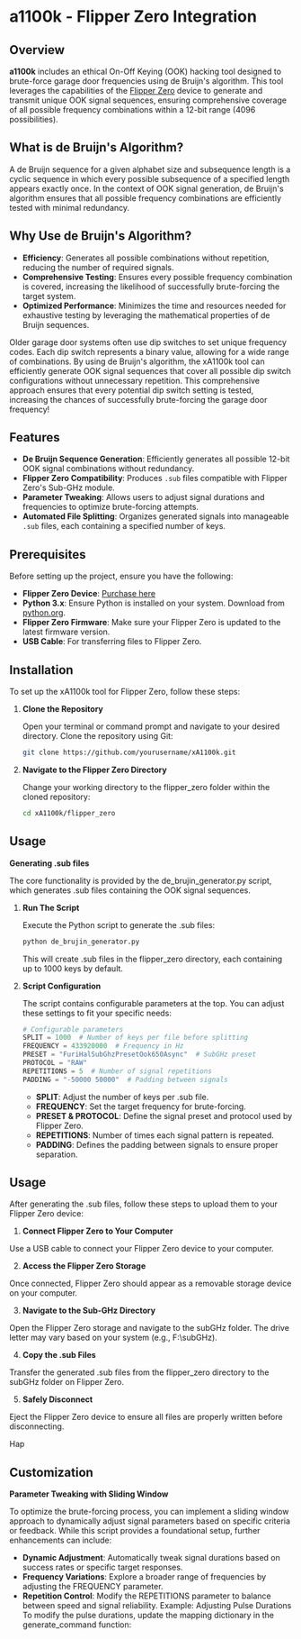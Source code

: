 # a1100k - Flipper Zero Integration

## Overview

**a1100k** includes an ethical On-Off Keying (OOK) hacking tool designed to brute-force garage door frequencies using de Bruijn's algorithm. This tool leverages the capabilities of the [Flipper Zero](https://flipperzero.one/) device to generate and transmit unique OOK signal sequences, ensuring comprehensive coverage of all possible frequency combinations within a 12-bit range (4096 possibilities).

## What is de Bruijn's Algorithm?
A de Bruijn sequence for a given alphabet size and subsequence length is a cyclic sequence in which every possible 
subsequence of a specified length appears exactly once. In the context of OOK signal generation, de Bruijn's 
algorithm ensures that all possible frequency combinations are efficiently tested with minimal redundancy.

## Why Use de Bruijn's Algorithm?
- **Efficiency**: Generates all possible combinations without repetition, reducing the number of required signals.
- **Comprehensive Testing**: Ensures every possible frequency combination is covered, increasing the likelihood of successfully 
  brute-forcing the target system.
- **Optimized Performance**: Minimizes the time and resources needed for exhaustive testing by leveraging the mathematical 
  properties of de Bruijn sequences.


Older garage door systems often use dip switches to set unique frequency codes. Each dip switch represents a binary value, allowing for a wide range of combinations. By using de Bruijn's algorithm, the xA1100k tool can efficiently generate OOK signal sequences that cover all possible dip switch configurations without unnecessary repetition. This comprehensive approach ensures that every potential dip switch setting is tested, increasing the chances of successfully brute-forcing the garage door frequency!

## Features

- **De Bruijn Sequence Generation**: Efficiently generates all possible 12-bit OOK signal combinations without redundancy.
- **Flipper Zero Compatibility**: Produces `.sub` files compatible with Flipper Zero's Sub-GHz module.
- **Parameter Tweaking**: Allows users to adjust signal durations and frequencies to optimize brute-forcing attempts.
- **Automated File Splitting**: Organizes generated signals into manageable `.sub` files, each containing a specified number of keys.

## Prerequisites

Before setting up the project, ensure you have the following:

- **Flipper Zero Device**: [Purchase here](https://flipperzero.one/)
- **Python 3.x**: Ensure Python is installed on your system. Download from [python.org](https://www.python.org/downloads/).
- **Flipper Zero Firmware**: Make sure your Flipper Zero is updated to the latest firmware version.
- **USB Cable**: For transferring files to Flipper Zero.

## Installation

To set up the xA1100k tool for Flipper Zero, follow these steps:

1. **Clone the Repository**

   Open your terminal or command prompt and navigate to your desired directory. Clone the repository using Git:

   ```bash
   git clone https://github.com/yourusername/xA1100k.git
   ```

2. **Navigate to the Flipper Zero Directory**

    Change your working directory to the flipper_zero folder within the cloned repository:

    ```bash
    cd xA1100k/flipper_zero
    ```

## Usage

**Generating .sub files** 

The core functionality is provided by the de_brujin_generator.py script, which generates .sub files containing the OOK signal sequences.

1. **Run The Script**

   Execute the Python script to generate the .sub files:

   ```bash
   python de_brujin_generator.py
   ``````

   This will create .sub files in the flipper_zero directory, each containing up to 1000 keys by default.

2. **Script Configuration**

    The script contains configurable parameters at the top. You can adjust these settings to fit your specific needs:

    ```python
    # Configurable parameters
    SPLIT = 1000  # Number of keys per file before splitting
    FREQUENCY = 433920000  # Frequency in Hz
    PRESET = "FuriHalSubGhzPresetOok650Async"  # SubGHz preset
    PROTOCOL = "RAW"
    REPETITIONS = 5  # Number of signal repetitions
    PADDING = "-50000 50000"  # Padding between signals
   ```

    - **SPLIT**: Adjust the number of keys per .sub file.
    - **FREQUENCY**: Set the target frequency for brute-forcing.
    - **PRESET & PROTOCOL**: Define the signal preset and protocol used by Flipper Zero.
    - **REPETITIONS**: Number of times each signal pattern is repeated.
    - **PADDING**: Defines the padding between signals to ensure proper separation.

## Usage

After generating the .sub files, follow these steps to upload them to your Flipper Zero device:

1.  **Connect Flipper Zero to Your Computer**

  Use a USB cable to connect your Flipper Zero device to your computer.

2.  **Access the Flipper Zero Storage**

  Once connected, Flipper Zero should appear as a removable storage device on your computer.

3.  **Navigate to the Sub-GHz Directory**

  Open the Flipper Zero storage and navigate to the subGHz folder. The drive letter may vary based on your system (e.g., F:\subGHz\).

4.  **Copy the .sub Files**

  Transfer the generated .sub files from the flipper_zero directory to the subGHz folder on Flipper Zero.

5.  **Safely Disconnect**

Eject the Flipper Zero device to ensure all files are properly written before disconnecting.

Hap

## Customization
**Parameter Tweaking with Sliding Window**

To optimize the brute-forcing process, you can implement a sliding window approach to dynamically adjust signal parameters based on specific criteria or feedback. While this script provides a foundational setup, further enhancements can include:

- **Dynamic Adjustment**: Automatically tweak signal durations based on success rates or specific target responses.
- **Frequency Variations**: Explore a broader range of frequencies by adjusting the FREQUENCY parameter.
- **Repetition Control**: Modify the REPETITIONS parameter to balance between speed and signal reliability.
    Example: Adjusting Pulse Durations
    To modify the pulse durations, update the mapping dictionary in the generate_command function:

